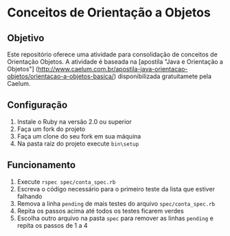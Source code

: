 # Conceitos de Orientação a Objetos

## Objetivo

Este repositório oferece uma atividade para consolidação de conceitos de Orientação Objetos. A atividade é baseada na [apostila "Java e Orientação a Objetos"] (http://www.caelum.com.br/apostila-java-orientacao-objetos/orientacao-a-objetos-basica/) disponibilizada gratuitamete pela Caelum.

## Configuração

1. Instale o Ruby na versão 2.0 ou superior
2. Faça um fork do projeto
3. Faça um clone do seu fork em sua máquina
4. Na pasta raiz do projeto execute `bin\setup`

## Funcionamento

1. Execute `rspec spec/conta_spec.rb`
2. Escreva o código necessário para o primeiro teste da lista que estiver falhando
3. Remova a linha `pending` de mais testes do arquivo `spec/conta_spec.rb` 
4. Repita os passos acima até todos os testes ficarem verdes
5. Escolha outro arquivo na pasta `spec` para remover as linhas `pending` e repita os passos de 1 a 4

